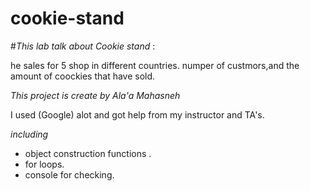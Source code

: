 # cookie-stand

#*This lab talk about Cookie stand* :

he sales for 5 shop in different countries.
numper of custmors,and the amount of coockies that have sold.

*This project is create by Ala'a Mahasneh*

I used (Google) alot and got help from my instructor and TA's.


*including*
- object construction functions .
- for loops.
- console for checking.



